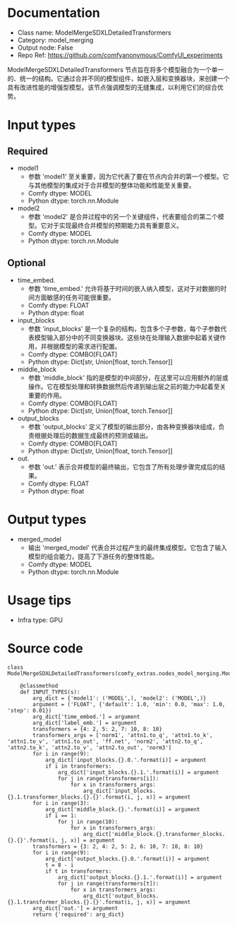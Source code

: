 # Documentation
- Class name: ModelMergeSDXLDetailedTransformers
- Category: model_merging
- Output node: False
- Repo Ref: https://github.com/comfyanonymous/ComfyUI_experiments

ModelMergeSDXLDetailedTransformers 节点旨在将多个模型融合为一个单一的、统一的结构。它通过合并不同的模型组件，如嵌入层和变换器块，来创建一个具有改进性能的增强型模型。该节点强调模型的无缝集成，以利用它们的综合优势。

# Input types
## Required
- model1
    - 参数 'model1' 至关重要，因为它代表了要在节点内合并的第一个模型。它与其他模型的集成对于合并模型的整体功能和性能至关重要。
    - Comfy dtype: MODEL
    - Python dtype: torch.nn.Module
- model2
    - 参数 'model2' 是合并过程中的另一个关键组件，代表要组合的第二个模型。它对于实现最终合并模型的预期能力具有重要意义。
    - Comfy dtype: MODEL
    - Python dtype: torch.nn.Module
## Optional
- time_embed.
    - 参数 'time_embed.' 允许将基于时间的嵌入纳入模型，这对于对数据的时间方面敏感的任务可能很重要。
    - Comfy dtype: FLOAT
    - Python dtype: float
- input_blocks
    - 参数 'input_blocks' 是一个复杂的结构，包含多个子参数，每个子参数代表模型输入部分中的不同变换器块。这些块在处理输入数据中起着关键作用，并根据模型的需求进行配置。
    - Comfy dtype: COMBO[FLOAT]
    - Python dtype: Dict[str, Union[float, torch.Tensor]]
- middle_block
    - 参数 'middle_block' 指的是模型的中间部分，在这里可以应用额外的层或操作。它在模型处理和转换数据然后传递到输出层之前的能力中起着至关重要的作用。
    - Comfy dtype: COMBO[FLOAT]
    - Python dtype: Dict[str, Union[float, torch.Tensor]]
- output_blocks
    - 参数 'output_blocks' 定义了模型的输出部分，由各种变换器块组成，负责根据处理后的数据生成最终的预测或输出。
    - Comfy dtype: COMBO[FLOAT]
    - Python dtype: Dict[str, Union[float, torch.Tensor]]
- out.
    - 参数 'out.' 表示合并模型的最终输出，它包含了所有处理步骤完成后的结果。
    - Comfy dtype: FLOAT
    - Python dtype: float

# Output types
- merged_model
    - 输出 'merged_model' 代表合并过程产生的最终集成模型。它包含了输入模型的组合能力，提高了下游任务的整体性能。
    - Comfy dtype: MODEL
    - Python dtype: torch.nn.Module

# Usage tips
- Infra type: GPU

# Source code
```
class ModelMergeSDXLDetailedTransformers(comfy_extras.nodes_model_merging.ModelMergeBlocks):

    @classmethod
    def INPUT_TYPES(s):
        arg_dict = {'model1': ('MODEL',), 'model2': ('MODEL',)}
        argument = ('FLOAT', {'default': 1.0, 'min': 0.0, 'max': 1.0, 'step': 0.01})
        arg_dict['time_embed.'] = argument
        arg_dict['label_emb.'] = argument
        transformers = {4: 2, 5: 2, 7: 10, 8: 10}
        transformers_args = ['norm1', 'attn1.to_q', 'attn1.to_k', 'attn1.to_v', 'attn1.to_out', 'ff.net', 'norm2', 'attn2.to_q', 'attn2.to_k', 'attn2.to_v', 'attn2.to_out', 'norm3']
        for i in range(9):
            arg_dict['input_blocks.{}.0.'.format(i)] = argument
            if i in transformers:
                arg_dict['input_blocks.{}.1.'.format(i)] = argument
                for j in range(transformers[i]):
                    for x in transformers_args:
                        arg_dict['input_blocks.{}.1.transformer_blocks.{}.{}'.format(i, j, x)] = argument
        for i in range(3):
            arg_dict['middle_block.{}.'.format(i)] = argument
            if i == 1:
                for j in range(10):
                    for x in transformers_args:
                        arg_dict['middle_block.{}.transformer_blocks.{}.{}'.format(i, j, x)] = argument
        transformers = {3: 2, 4: 2, 5: 2, 6: 10, 7: 10, 8: 10}
        for i in range(9):
            arg_dict['output_blocks.{}.0.'.format(i)] = argument
            t = 8 - i
            if t in transformers:
                arg_dict['output_blocks.{}.1.'.format(i)] = argument
                for j in range(transformers[t]):
                    for x in transformers_args:
                        arg_dict['output_blocks.{}.1.transformer_blocks.{}.{}'.format(i, j, x)] = argument
        arg_dict['out.'] = argument
        return {'required': arg_dict}
```
